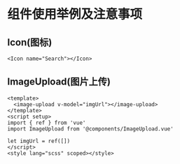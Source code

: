 # 组件使用举例及注意事项

## Icon(图标)

```vue
<Icon name="Search"></Icon>
```

<!--elIcon实例 已全局配置 name输入对应elIcon即可-->

## ImageUpload(图片上传)

```vue
<template>
  <image-upload v-model="imgUrl"></image-upload>
</template>
<script setup>
import { ref } from 'vue'
import ImageUpload from '@components/ImageUpload.vue'

let imgUrl = ref([])
</script>
<style lang="scss" scoped></style>
```

<!--需至/components/ImageUpload.vue替换oss参数-->